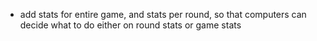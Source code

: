 - add stats for entire game, and stats per round, so that computers can decide what to do either on round stats or game stats
